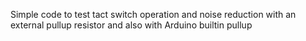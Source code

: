 
 
Simple code to test tact switch operation
and noise reduction with an external pullup
resistor and also with Arduino builtin pullup

 
